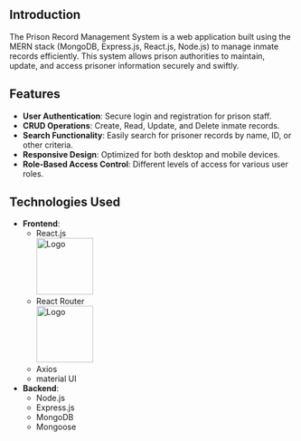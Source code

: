 ## Introduction
The Prison Record Management System is a web application built using the MERN stack (MongoDB, Express.js, React.js, Node.js) to manage inmate records efficiently. This system allows prison authorities to maintain, update, and access prisoner information securely and swiftly.

## Features
- **User Authentication**: Secure login and registration for prison staff.
- **CRUD Operations**: Create, Read, Update, and Delete inmate records.
- **Search Functionality**: Easily search for prisoner records by name, ID, or other criteria.
- **Responsive Design**: Optimized for both desktop and mobile devices.
- **Role-Based Access Control**: Different levels of access for various user roles.

## Technologies Used
- **Frontend**: 
  - React.js <br> <img src="https://encrypted-tbn0.gstatic.com/images?q=tbn:ANd9GcTCelkmWfnQkGmyWNujbuC9mF04Ww5rGRN1vA&s" alt="Logo" width="100" height="100" />
  - React Router <br> <img src="https://miro.medium.com/v2/resize:fit:640/format:webp/1*Mo-09Vngs5t_oWGqHZuPtg.png" alt="Logo" width="100" height="100" />
  - Axios
  - material UI
- **Backend**: 
  - Node.js
  - Express.js
  - MongoDB
  - Mongoose
